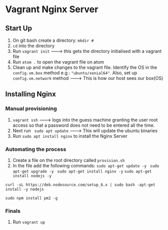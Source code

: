 # Vagrant Nginx Server

## Start Up
1. On git bash create a directory: ````mkdir #````
2. ````cd```` into the directory
3. Run ````vagrant init```` ---> this gets the directory initialised with a vagrant file
4. Run ````atom .```` to open the vagrant file on atom
5. Clean up and make changes to the vagrant file. Identify the OS in the ````config.vm.box```` method e.g.: ````"ubuntu/xenial64"````. Also, set up ````config.vm.network```` method ---> This is how our host sees our box(OS)

## Installing Nginx

### Manual provisioning
1. ````vagrant ssh```` ---> logs into the guess machine granting the user root access so that a password does not need to be entered all the time.
2. Next run ```` sudo apt update```` ---> This will update the ubuntu binaries
3. Run ````sudo apt install nginx```` to install the Nginx Server


### Automating the process
1. Create a file on the root directory called ````provision.sh````
2. In the file add the following commands:
````sudo apt-get update -y ````
````sudo apt-get upgrade -y ````
````sudo apt-get install nginx -y````
````sudo apt-get install nodejs -y````

````curl -sL https://deb.nodesource.com/setup_6.x | sudo bash -apt-get install -y nodejs````

````sudo npm install pm2 -g ````

### Finals
1. Run ```` vagrant up ````
